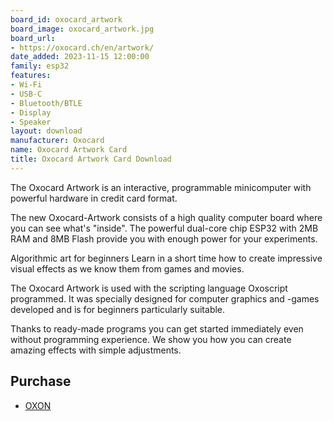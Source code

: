 ```yaml
---
board_id: oxocard_artwork
board_image: oxocard_artwork.jpg
board_url:
- https://oxocard.ch/en/artwork/
date_added: 2023-11-15 12:00:00
family: esp32
features:
- Wi-Fi
- USB-C
- Bluetooth/BTLE
- Display
- Speaker
layout: download
manufacturer: Oxocard
name: Oxocard Artwork Card
title: Oxocard Artwork Card Download
---
```


The Oxocard Artwork is an interactive, programmable minicomputer with powerful hardware in credit card format.

The new Oxocard-Artwork consists of a high quality computer board where you can see what's "inside". The powerful dual-core chip ESP32 with 2MB RAM and 8MB Flash provide you with enough power for your experiments.

Algorithmic art for beginners Learn in a short time how to create impressive visual effects as we know them from games and movies.

The Oxocard Artwork is used with the scripting language Oxoscript programmed. It was specially designed for computer graphics and -games developed and is for beginners particularly suitable.

Thanks to ready-made programs you can get started immediately even without programming experience. We show you how you can create amazing effects with simple adjustments.

## Purchase

* [OXON](https://shop.oxon.ch/?shop=oxocard)
